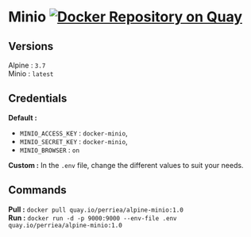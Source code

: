 # Minio [![Docker Repository on Quay](https://quay.io/repository/perriea/alpine-minio/status "Docker Repository on Quay")](https://quay.io/repository/perriea/alpine-minio)

## Versions

Alpine : `3.7`   
Minio : `latest`

## Credentials

**Default :**
* `MINIO_ACCESS_KEY` : `docker-minio`,
* `MINIO_SECRET_KEY` : `docker-minio`,
* `MINIO_BROWSER` : `on`

**Custom :** In the `.env` file, change the different values to suit your needs.

## Commands

**Pull :** `docker pull quay.io/perriea/alpine-minio:1.0`   
**Run :** `docker run -d -p 9000:9000 --env-file .env quay.io/perriea/alpine-minio:1.0`
